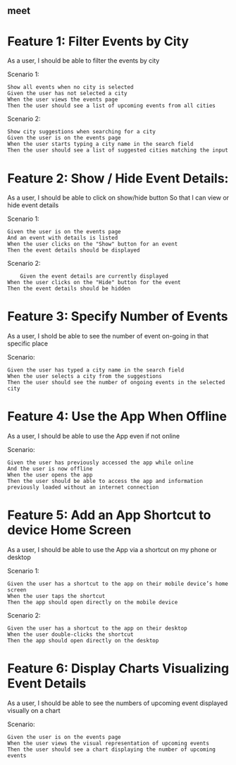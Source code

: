 ## meet

# Feature 1: Filter Events by City

As a user, I should be able to filter the events by city

Scenario 1:

    Show all events when no city is selected
    Given the user has not selected a city
    When the user views the events page
    Then the user should see a list of upcoming events from all cities

Scenario 2:

    Show city suggestions when searching for a city
    Given the user is on the events page
    When the user starts typing a city name in the search field
    Then the user should see a list of suggested cities matching the input

# Feature 2: Show / Hide Event Details:

As a user, I should be able to click on show/hide button So that I can view or hide event details

Scenario 1:

    Given the user is on the events page
    And an event with details is listed
    When the user clicks on the "Show" button for an event
    Then the event details should be displayed

Scenario 2:

    	Given the event details are currently displayed
    When the user clicks on the "Hide" button for the event
    Then the event details should be hidden

# Feature 3: Specify Number of Events

As a user, I shold be able to see the number of event on-going in that specific place

Scenario:

    Given the user has typed a city name in the search field
    When the user selects a city from the suggestions
    Then the user should see the number of ongoing events in the selected city

# Feature 4: Use the App When Offline

As a user, I should be able to use the App even if not online

Scenario:

    Given the user has previously accessed the app while online
    And the user is now offline
    When the user opens the app
    Then the user should be able to access the app and information previously loaded without an internet connection

# Feature 5: Add an App Shortcut to device Home Screen

As a user, I should be able to use the App via a shortcut on my phone or desktop

Scenario 1:

    Given the user has a shortcut to the app on their mobile device’s home screen
    When the user taps the shortcut
    Then the app should open directly on the mobile device

Scenario 2:

    Given the user has a shortcut to the app on their desktop
    When the user double-clicks the shortcut
    Then the app should open directly on the desktop

# Feature 6: Display Charts Visualizing Event Details

As a user, I should be able to see the numbers of upcoming event displayed visually on a chart

Scenario:

    Given the user is on the events page
    When the user views the visual representation of upcoming events
    Then the user should see a chart displaying the number of upcoming events
